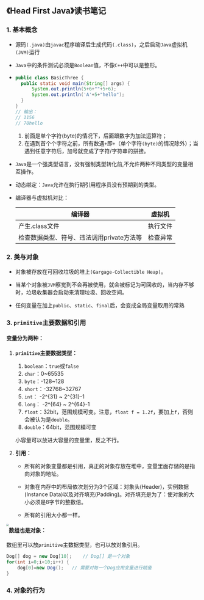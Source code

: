 ## 《Head First Java》读书笔记

### 1. 基本概念

* 源码`(.java)`由`javac`程序编译后生成代码`(.class)`，之后启动`Java`虚拟机`(JVM)`运行

* `Java`中的条件测试必须是`Boolean`值，不像`C++`中可以是整形。

* ```java
  public class BasicThree {
  	public static void main(String[] args) {
  		System.out.println(5+6+""+5+6);
  		System.out.println('A'+5+"hello");
  	}
  }
  // 输出：
  // 1156
  // 70hello
  ```

  1. 前面是单个字符(byte)的情况下，后面跟数字为加法运算符；
  2. 在遇到首个个字符之前，所有数遇`+`即`+`（单个字符`(byte)`的情况除外）；当遇到任意字符后，加号就变成了字符/字符串的拼接。

* `Java`是一个强类型语言，没有强制类型转化前,不允许两种不同类型的变量相互操作。

* 动态绑定：`Java`允许在执行期引用程序员没有预期到的类型。

* 编译器与虚拟机对比：

    编译器|虚拟机
    ---|---
    产生.class文件|执行文件
    检查数据类型、符号、违法调用private方法等|检查异常



### 2. 类与对象

* 对象被存放在可回收垃圾的堆上`(Gargage-Collectible Heap)`。

* 当某个对象被`JVM`察觉到不会再被使用，就会被标记为可回收的，当内存不够时，垃圾收集器会启动来清理垃圾、回收空间。
* 任何变量在加上`public`、`static`、`final`后，会变成全局变量取用的常熟



### 3. `primitive`主要数据和引用

#### 变量分为两种：

1. **`primitive`主要数据类型：**
   
   1. `boolean`：`true`或`false`
   2. `char`：0~65535
   3. `byte`：-128~128
   4. `short`：-32768~32767
   5. `int`： -2^{31} ~ 2^{31}-1 
   6. `long`： -2^{64} ~ 2^{64}-1 
   7. `float`：32bit，范围规模可变。注意，``float f = 1.2f``，要加上`f`，否则会被认为是`double`。
   8. `double`：64bit，范围规模可变
   
   小容量可以放进大容量的变量里，反之不行。
   
2. **引用：**

   * 所有的对象变量都是引用，真正的对象存放在堆中，变量里面存储的是指向对象的地址。

   * 对象在内存中的布局依次划分为3个区域：对象头(Header)，实例数据(Instance Data)以及对齐填充(Padding)。对齐填充是为了：使对象的大小必须是8字节的整数倍。

   * 所有的引用大小都一样。

     

<img src="img/primitive_and_object.PNG" style="zoom:40%; float:left;" />



#### 数组也是对象：

数组里可以放`primitive`主数据类型，也可以放对象引用。

```java
Dog[] dog = new Dog[10];	// Dog[] 是一个对象
for(int i=0;i<10;i++) {
    dog[0]=new Dog();	// 需要对每一个Dog应用变量进行赋值
}
```



### 4. 对象的行为

